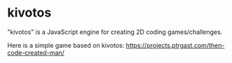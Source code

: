 # kivotos
"kivotos" is a JavaScript engine for creating 2D coding games/challenges.

Here is a simple game based on kivotos: https://projects.ptrgast.com/then-code-created-man/
